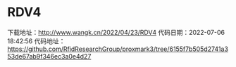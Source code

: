 # RDV4
下载地址：http://www.wangk.cn/2022/04/23/RDV4
代码日期：2022-07-06 18:42:56
代码地址：https://github.com/RfidResearchGroup/proxmark3/tree/6155f7b505d2741a353de67ab9f346ec3a0e4d27
